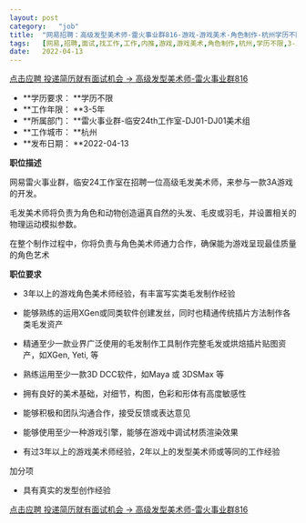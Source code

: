 ```yaml
---
layout:	post
category:	"job"
title:	"网易招聘：高级发型美术师-雷火事业群816-游戏-游戏美术-角色制作-杭州学历不限3-5年"
tags:	[网易,招聘,面试,找工作,工作,内推,游戏,游戏美术,角色制作,杭州,学历不限,3-5年]
date:	2022-04-13
---
```


[点击应聘 投递简历就有面试机会 ->  高级发型美术师-雷火事业群816](http://mobile.bole.netease.com/bole/boleDetail?id=37820&employeeId=346f03c3cda5f04c&key=all)



- **学历要求： **学历不限
- **工作年限： **3-5年
- **所属部门： **雷火事业群-临安24th工作室-DJ01-DJ01美术组
- **工作城市： **杭州
- **发布日期： **2022-04-13



**职位描述**

网易雷火事业群，临安24工作室在招聘一位高级毛发美术师，来参与一款3A游戏的开发。

毛发美术师将负责为角色和动物创造逼真自然的头发、毛皮或羽毛，并设置相关的物理运动模拟参数。

在整个制作过程中，你将负责与角色美术师通力合作，确保能为游戏呈现最佳质量的角色艺术





**职位要求**

- 3年以上的游戏角色美术师经验，有丰富写实类毛发制作经验

- 能够熟练的运用XGen或同类软件创建发丝，同时也精通传统插片方法制作各类毛发资产

- 精通至少一款业界广泛使用的毛发制作工具制作完整毛发或烘焙插片贴图资产，如XGen, Yeti, 等

- 熟练运用至少一款3D DCC软件，如Maya 或 3DSMax 等

- 拥有良好的美术基础，对细节，构图，色彩和形体有高度敏感性

- 能够积极和团队沟通合作，接受反馈或表达意见

- 能够使用至少一种游戏引擎，能够在游戏中调试材质渲染效果

- 有过3年以上的游戏美术师经验，2年以上的发型美术师或等同的工作经验



加分项

- 具有真实的发型创作经验







[点击应聘 投递简历就有面试机会 ->  高级发型美术师-雷火事业群816](http://mobile.bole.netease.com/bole/boleDetail?id=37820&employeeId=346f03c3cda5f04c&key=all)